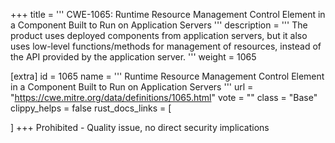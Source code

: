 +++
title = '''
CWE-1065: Runtime Resource Management Control Element in a Component Built to Run on Application Servers
'''
description	= '''
The product uses deployed components from application servers, but it also uses low-level functions/methods for management of resources, instead of the API provided by the application server.
'''
weight = 1065

[extra]
id = 1065
name = '''
Runtime Resource Management Control Element in a Component Built to Run on Application Servers
'''
url = "https://cwe.mitre.org/data/definitions/1065.html"
vote = ""
class = "Base"
clippy_helps = false
rust_docs_links = [
	
]
+++
Prohibited - Quality issue, no direct security implications